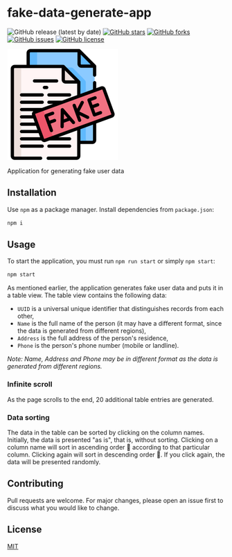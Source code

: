 # fake-data-generate-app

![GitHub release (latest by date)](https://img.shields.io/github/v/release/everman32/fake-data-generate-app) [![GitHub stars](https://img.shields.io/github/stars/everman32/fake-data-generate-app)](https://github.com/everman32/fake-data-generate-app/stargazers) [![GitHub forks](https://img.shields.io/github/forks/everman32/fake-data-generate-app)](https://github.com/everman32/fake-data-generate-app/network) [![GitHub issues](https://img.shields.io/github/issues/everman32/fake-data-generate-app)](https://github.com/everman32/fake-data-generate-app/issues) [![GitHub license](https://img.shields.io/github/license/everman32/fake-data-generate-app)](https://github.com/everman32/fake-data-generate-app)

![logo](public/logo.png)

Application for generating fake user data

## Installation
Use `npm` as a package manager. Install dependencies from `package.json`:
```bash
npm i
```

## Usage
To start the application, you must run `npm run start` or simply `npm start`:
```bash
npm start
```
As mentioned earlier, the application generates fake user data and puts it in a table view. The table view contains the following data:
* `UUID` is a universal unique identifier that distinguishes records from each other,
* `Name` is the full name of the person (it may have a different format, since the data is generated from different regions),
* `Address` is the full address of the person's residence,
* `Phone` is the person's phone number (mobile or landline).

*Note: Name, Address and Phone may be in different format as the data is generated from different regions.*

### Infinite scroll
As the page scrolls to the end, 20 additional table entries are generated.

### Data sorting
The data in the table can be sorted by clicking on the column names. Initially, the data is presented "as is", that is, without sorting. Clicking on a column name will sort in ascending order 🔼 according to that particular column. Clicking again will sort in descending order 🔽. If you click again, the data will be presented randomly.

## Contributing
Pull requests are welcome. For major changes, please open an issue first to discuss what you would like to change.

## License
[MIT](https://choosealicense.com/licenses/mit/)